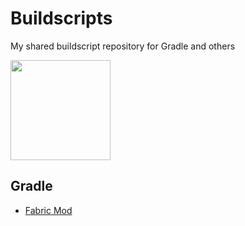 # Buildscripts
My shared buildscript repository for Gradle and others

[<img src="https://cdn.buymeacoffee.com/buttons/v2/default-yellow.png" width="160">](https://www.buymeacoffee.com/NoEul)

## Gradle
* [Fabric Mod](https://github.com/No-Eul/Buildscripts/tree/fabric-mod/dev)
